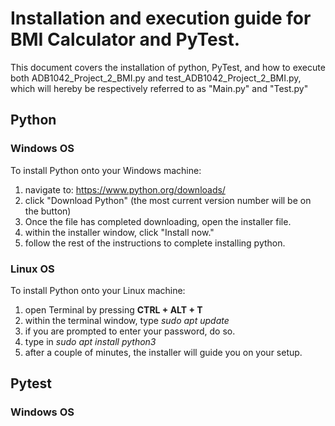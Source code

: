 # Installation and execution guide for BMI Calculator and PyTest.  
This document covers the installation of python, PyTest, and how to execute both ADB1042_Project_2_BMI.py and test_ADB1042_Project_2_BMI.py, which will hereby be respectively referred to as "Main.py" and "Test.py"

## Python  

### Windows OS  

To install Python onto your Windows machine: 

1. navigate to: https://www.python.org/downloads/ 
2. click "Download Python" (the most current version number will be on the button)
3. Once the file has completed downloading, open the installer file.
4. within the installer window, click "Install now."
5. follow the rest of the instructions to complete installing python.

### Linux OS

To install Python onto your Linux machine:  

1. open Terminal by pressing **CTRL + ALT + T**
2. within the terminal window, type *sudo apt update*
3. if you are prompted to enter your password, do so.
4. type in *sudo apt install python3*
5. after a couple of minutes, the installer will guide you on your setup.


## Pytest

### Windows OS



